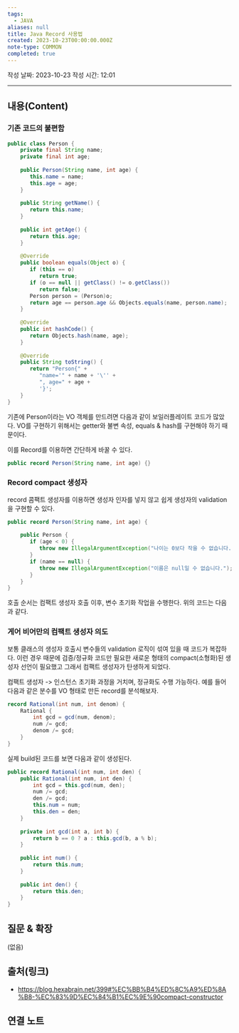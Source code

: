 ```yaml
---
tags:
  - JAVA
aliases: null
title: Java Record 사용법
created: 2023-10-23T00:00:00.000Z
note-type: COMMON
completed: true
---
```

작성 날짜: 2023-10-23
작성 시간: 12:01


----
## 내용(Content)

### 기존 코드의 불편함

```java
public class Person {  
    private final String name;  
    private final int age;  
  
    public Person(String name, int age) {  
       this.name = name;  
       this.age = age;  
    }  
  
    public String getName() {  
       return this.name;  
    }  
  
    public int getAge() {  
       return this.age;  
    }  
  
    @Override  
    public boolean equals(Object o) {  
       if (this == o)  
          return true;  
       if (o == null || getClass() != o.getClass())  
          return false;  
       Person person = (Person)o;  
       return age == person.age && Objects.equals(name, person.name);  
    }  
  
    @Override  
    public int hashCode() {  
       return Objects.hash(name, age);  
    }  
  
    @Override  
    public String toString() {  
       return "Person{" +  
          "name='" + name + '\'' +  
          ", age=" + age +  
          '}';  
    }  
}
```

기존에 Person이라는 VO 객체를 만드려면 다음과 같이 보일러플레이트 코드가 많았다.
VO를 구현하기 위해서는 getter와 불변 속성, equals & hash를 구현해야 하기 때문이다.

이를 Record를 이용하면 간단하게 바꿀 수 있다.

```java
public record Person(String name, int age) {}
```

### Record compact 생성자

record 콤팩트 생성자를 이용하면 생성자 인자를 넣지 않고 쉽게 생성자의 validation을 구현할 수 있다.

```java
public record Person(String name, int age) {  
  
    public Person {  
       if (age < 0) {  
          throw new IllegalArgumentException("나이는 0보다 작을 수 없습니다.");  
       }  
       if (name == null) {  
          throw new IllegalArgumentException("이름은 null일 수 없습니다.");  
       }  
    }  
}
```

호출 순서는 컴팩트 생성자 호출 이후, 변수 초기화 작업을 수행한다. 위의 코드는 다음과 같다.



### 게어 비어만의 컴팩트 생성자 의도

보통 클래스의 생성자 호출시 변수들의 validation 로직이 섞여 있을 때 코드가 복잡하다. 이런 경우 때문에 검증/정규화 코드만 필요한 새로운 형태의 compact(소형화)된 생성자 선언이 필요했고 그래서 컴팩트 생성자가 탄생하게 되었다.

컴팩트 생성자 -> 인스턴스 초기화 과정을 거치며, 정규화도 수행 가능하다. 예를 들어 다음과 같은 분수를 VO 형태로 만든 record를 분석해보자.

```java
record Rational(int num, int denom) { 
	Rational {
		int gcd = gcd(num, denom);
		num /= gcd;
		denom /= gcd;
	}
}
```

실제 build된 코드를 보면 다음과 같이 생성된다.

```java
public record Rational(int num, int den) {  
    public Rational(int num, int den) {  
        int gcd = this.gcd(num, den);  
        num /= gcd;  
        den /= gcd;  
        this.num = num;  
        this.den = den;  
    }  
  
    private int gcd(int a, int b) {  
        return b == 0 ? a : this.gcd(b, a % b);  
    }  
  
    public int num() {  
        return this.num;  
    }  
  
    public int den() {  
        return this.den;  
    }  
}
```

## 질문 & 확장

(없음)

## 출처(링크)
- https://blog.hexabrain.net/399#%EC%BB%B4%ED%8C%A9%ED%8A%B8-%EC%83%9D%EC%84%B1%EC%9E%90compact-constructor

## 연결 노트










